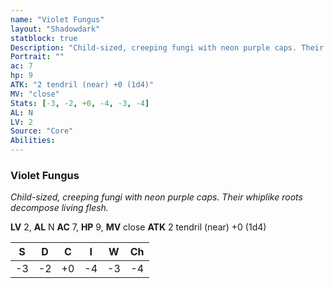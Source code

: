 ```yaml
---
name: "Violet Fungus"
layout: "Shadowdark"
statblock: true
Description: "Child-sized, creeping fungi with neon purple caps. Their whiplike roots decompose living flesh."
Portrait: ""
ac: 7
hp: 9
ATK: "2 tendril (near) +0 (1d4)"
MV: "close"
Stats: [-3, -2, +0, -4, -3, -4]
AL: N
LV: 2
Source: "Core"
Abilities:
---
```


### Violet Fungus

_Child-sized, creeping fungi with neon purple caps. Their whiplike roots decompose living flesh._

**LV** 2, **AL** N
**AC** 7, **HP** 9, **MV** close
**ATK** 2 tendril (near) +0 (1d4)

|  S  |  D  |  C  |  I  |  W  |  Ch  |
|:---:|:---:|:---:|:---:|:---:|:----:|
| -3 | -2 | +0 | -4 | -3 | -4 |

